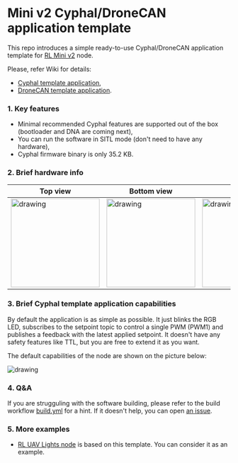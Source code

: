# Mini v2 Cyphal/DroneCAN application template

This repo introduces a simple ready-to-use Cyphal/DroneCAN application template for [RL Mini v2](https://docs.raccoonlab.co/guide/can_pwm/can_pwm_mini_v2.html) node.

Please, refer Wiki for details:
- [Cyphal template application](https://github.com/RaccoonlabDev/mini_v2_node/wiki/Cyphal-application),
- [DroneCAN template application](https://github.com/RaccoonlabDev/mini_v2_node/wiki/DroneCAN-application).

### 1. Key features

- Minimal recommended Cyphal features are supported out of the box (bootloader and DNA are coming next),
- You can run the software in SITL mode (don't need to have any hardware),
- Cyphal firmware binary is only 35.2 KB.

### 2. Brief hardware info

| Top view | Bottom view | Pinout | STM32CubeMX |
| --- | ------ |-|-|
| <img src="https://docs.raccoonlab.co/assets/img/view_top.6b0ef99e.png" alt="drawing" width="200"> | <img src="https://docs.raccoonlab.co/assets/img/view_bottom.ee41f6d5.png" alt="drawing" width="200"> | <img src="https://docs.raccoonlab.co/assets/img/pinout.c14a3021.png" alt="drawing" width="200"> | <img src="https://raw.githubusercontent.com/RaccoonLabHardware/mini_v2_stm32cubemx_project/main/Assets/stm32cubemx.png" alt="drawing" width="200"> |

### 3. Brief Cyphal template application capabilities

By default the application is as simple as possible. It just blinks the RGB LED, subscribes to the setpoint topic to control a single PWM (PWM1) and publishes a feedback with the latest applied setpoint. It doesn't have any safety features like TTL, but you are free to extend it as you want.

The default capabilities of the node are shown on the picture below:

<img src="https://raw.githubusercontent.com/wiki/RaccoonlabDev/mini_v2_node/assets/yukon.png" alt="drawing">

### 4. Q&A

If you are strugguling with the software building, please refer to the build workflow [build.yml](.github/workflows/build.yml) for a hint. If it doesn't help, you can open [an issue]( https://github.com/RaccoonlabDev/mini_v2_node/issues?q=is%3Aissue+).

### 5. More examples

- [RL UAV Lights node](https://github.com/RaccoonlabDev/uav_lights_node/tree/lights) is based on this template. You can consider it as an example.
